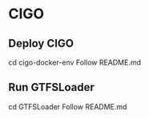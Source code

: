 # CIGO

## Deploy CIGO
cd cigo-docker-env
Follow README.md 

## Run GTFSLoader
cd GTFSLoader
Follow README.md
